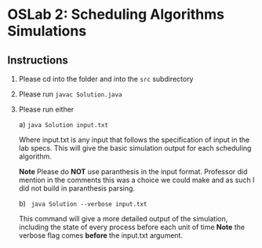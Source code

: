 # OSLab 2: Scheduling Algorithms Simulations 

## Instructions 

1) Please cd into the folder and into the ```src``` subdirectory 
2) Please run ```javac Solution.java``` 
3) Please run either 

   a) ```java Solution input.txt```   
   
   Where input.txt is any input that follows the specification of input in the lab specs. This will give the basic simulation output for each scheduling algorithm. 
   
   **Note** Please do **NOT** use paranthesis in the input format. Professor did mention in the comments this was a choice we could make and as such I did not build in paranthesis parsing. 
   
   b) ``` java Solution --verbose input.txt```  
   
   This command will give a more detailed output of the simulation, including the state of every process before each unit of time 
   **Note** the verbose flag comes **before** the input.txt argument.  
